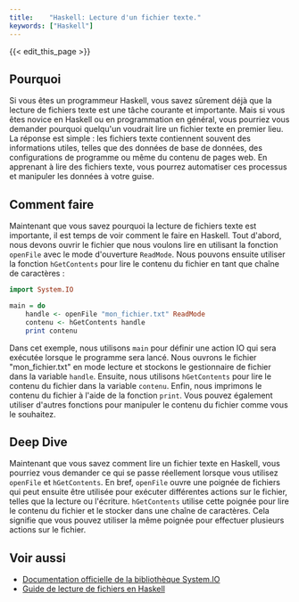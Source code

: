 ```yaml
---
title:    "Haskell: Lecture d'un fichier texte."
keywords: ["Haskell"]
---
```


{{< edit_this_page >}}

## Pourquoi

Si vous êtes un programmeur Haskell, vous savez sûrement déjà que la lecture de fichiers texte est une tâche courante et importante. Mais si vous êtes novice en Haskell ou en programmation en général, vous pourriez vous demander pourquoi quelqu'un voudrait lire un fichier texte en premier lieu. La réponse est simple : les fichiers texte contiennent souvent des informations utiles, telles que des données de base de données, des configurations de programme ou même du contenu de pages web. En apprenant à lire des fichiers texte, vous pourrez automatiser ces processus et manipuler les données à votre guise.

## Comment faire

Maintenant que vous savez pourquoi la lecture de fichiers texte est importante, il est temps de voir comment le faire en Haskell. Tout d'abord, nous devons ouvrir le fichier que nous voulons lire en utilisant la fonction `openFile` avec le mode d'ouverture `ReadMode`. Nous pouvons ensuite utiliser la fonction `hGetContents` pour lire le contenu du fichier en tant que chaîne de caractères :

```Haskell
import System.IO

main = do
    handle <- openFile "mon_fichier.txt" ReadMode
    contenu <- hGetContents handle
    print contenu
```

Dans cet exemple, nous utilisons `main` pour définir une action IO qui sera exécutée lorsque le programme sera lancé. Nous ouvrons le fichier "mon_fichier.txt" en mode lecture et stockons le gestionnaire de fichier dans la variable `handle`. Ensuite, nous utilisons `hGetContents` pour lire le contenu du fichier dans la variable `contenu`. Enfin, nous imprimons le contenu du fichier à l'aide de la fonction `print`. Vous pouvez également utiliser d'autres fonctions pour manipuler le contenu du fichier comme vous le souhaitez.

## Deep Dive

Maintenant que vous savez comment lire un fichier texte en Haskell, vous pourriez vous demander ce qui se passe réellement lorsque vous utilisez `openFile` et `hGetContents`. En bref, `openFile` ouvre une poignée de fichiers qui peut ensuite être utilisée pour exécuter différentes actions sur le fichier, telles que la lecture ou l'écriture. `hGetContents` utilise cette poignée pour lire le contenu du fichier et le stocker dans une chaîne de caractères. Cela signifie que vous pouvez utiliser la même poignée pour effectuer plusieurs actions sur le fichier.

## Voir aussi

- [Documentation officielle de la bibliothèque System.IO](https://www.haskell.org/onlinereport/standard-prelude.html#module-system-io)
- [Guide de lecture de fichiers en Haskell](https://wiki.haskell.org/Introduction_to_IO/Reading_files)